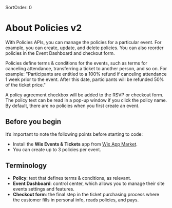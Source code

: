 SortOrder: 0
# About Policies v2

With Policies APIs, you can manage the policies for a particular event. For example, you can create, update, and delete policies. You can also reorder policies in the Event Dashboard and checkout form.    

Policies define terms & conditions for the events, such as terms for canceling attendance, transferring a ticket to another person, and so on. For example: "Participants are entitled to a 100% refund if canceling attendance 1 week prior to the event. After this date, participants will be refunded 50% of the ticket price."    

A policy agreement checkbox will be added to the RSVP or checkout form. The policy text can be read in a pop-up window if you click the policy name. By default, there are no policies when you first create an event.

## Before you begin

It’s important to note the following points before starting to code:

- Install the **Wix Events & Tickets** app from [Wix App Market](https://www.wix.com/app-market/wix-events?referral=category&appIndex=5&referralTag=booking--events).
- You can create up to 3 policies per event.

## Terminology

- **Policy**: text that defines terms & conditions, as relevant.
- **Event Dashboard**: control center, which allows you to manage their site events settings and features.
- **Checkout form**: the final step in the ticket purchasing process where the customer fills in personal info, reads policies, and pays.